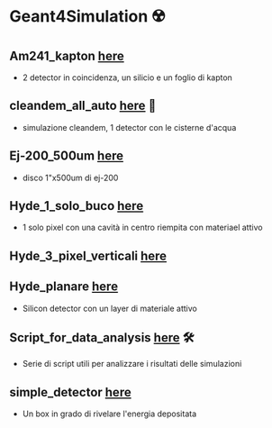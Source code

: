 # Geant4Simulation :radioactive:

## Am241_kapton [here](Am241_kapton) 
  - 2 detector in coincidenza, un silicio e un foglio di kapton

## cleandem_all_auto [here](cleandem_all_auto) :robot:
  - simulazione cleandem, 1 detector con le cisterne d'acqua

## Ej-200_500um [here](Ej-200_500um)
  - disco 1"x500um di ej-200

## Hyde_1_solo_buco [here](Hyde_1_solo_buco)
  - 1 solo pixel con una cavità in centro riempita con materiael attivo

## Hyde_3_pixel_verticali [here](Hyde_3_pixel_verticali) 

## Hyde_planare [here](Hyde_planare)
  - Silicon detector con un layer di materiale attivo

## Script_for_data_analysis [here](Script_for_data_analysis) :hammer_and_wrench:
  - Serie di script utili per analizzare i risultati delle simulazioni

## simple_detector [here](simple_detector)
  - Un box in grado di rivelare l'energia depositata

